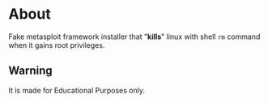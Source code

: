 # About
Fake metasploit framework installer that "**kills**" linux with shell ```rm``` command when it gains root privileges.

## Warning
It is made for Educational Purposes only.

